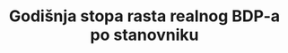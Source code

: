 ---
title: Godišnja stopa rasta realnog BDP-a po stanovniku
permalink: /8-1-1/
sdg_goal: 8
layout: indicator
indicator: 8.1.1
indicator_variable: pct_agr_rgdppcap
graph: longitudinal
graph_negative: true
graph_type_description: Line  graph
graph_status_notes: Graphed
variable_description: null
variable_notes: null
un_designated_tier: '1'
un_custodial_agency: 'UNSD  (Partnering  Agencies:  World  Bank)'
target_id: '8.1'
has_metadata: false
goal_meta_link: 'http://unstats.un.org/sdgs/files/metadata-compilation/Metadata-Goal-8.pdf'
goal_meta_link_page: 2
indicator_name: 
target: 
source_title: null
source_notes: null
published: true
actual_indicator_available: Annual  growth  rate  of  per  capita  GDP  in  chained  2009  dollars
actual_indicator_available_description: >-
  Year-over-year  percentage  change  in  chained  (2009)  dollar  Gross  Domestic  Product  per  capita
us_method_of_computation: >-
  Difference  between  current  year  GDP  per  capita  and  previous  year  GDP  per  capita  divided  by  previous  year  GDP  per  capita
periodicity: Annual
time_period: 2000  -  2016
unit_of_measure: Percentage  change
date_of_national_source_publication: 8/2017
date_metadata_updated: '2017-10-20'
scheduled_update_by_national_source: 10/2017
source_agency_staff_name: Andrew  Craig
source_agency_staff_email: Andrew.Craig@bea.gov
source_agency_survey_dataset: Selected  Per  Capita  Product  and  Income  Series  in  Current  and  Chained  Dollars
source_url: 'http://www.bea.gov/iTable/iTableHtml.cfm?reqid=9&step=3&isuri=1&903=264'
graph_title: null

---